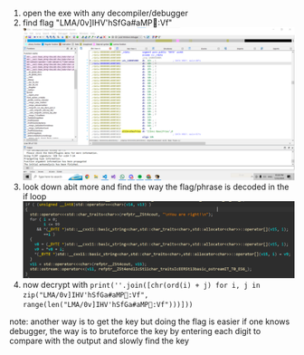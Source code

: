 1. open the exe with any decompiler/debugger
2. find flag "LMA/0v]IHV'hSfGa#aMP:Vf"
![photo from ida](finding.png)
3. look down abit more and find the way the flag/phrase is decoded in the if loop
![if_loop](if_loop.png)
4. now decrypt with `print(''.join([chr(ord(i) + j) for i, j in zip("LMA/0v]IHV'hSfGa#aMP:Vf", range(len("LMA/0v]IHV'hSfGa#aMP:Vf")))]))`

note: another way is to get the key but doing the flag is easier if one knows debugger, the way is to bruteforce the key by entering each digit to compare with the output and slowly find the key
